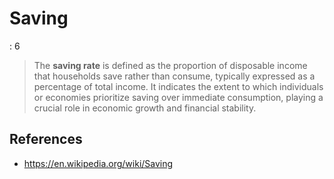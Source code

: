 # Saving

: 6

> The **saving rate** is defined as the proportion of disposable income that households save rather than consume, typically expressed as a percentage of total income. It indicates the extent to which individuals or economies prioritize saving over immediate consumption, playing a crucial role in economic growth and financial stability.

## References

- https://en.wikipedia.org/wiki/Saving